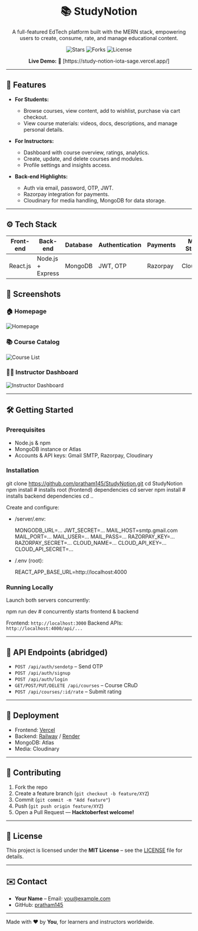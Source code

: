 


<h1 align="center">📚 StudyNotion</h1>
<p align="center">
  A full-featured EdTech platform built with the MERN stack, empowering users to create, consume, rate, and manage educational content.
</p>

<p align="center">
  <img src="https://img.shields.io/github/stars/pratham145/StudyNotion?style=for-the-badge&color=yellow" alt="Stars" />
  <img src="https://img.shields.io/github/forks/pratham145/StudyNotion?style=for-the-badge&color=blueviolet" alt="Forks" />
  <img src="https://img.shields.io/github/license/pratham145/StudyNotion?style=for-the-badge&color=brightgreen" alt="License" />
</p>

<p align="center">
  <strong>Live Demo:</strong> 🔗 [https://study-notion-iota-sage.vercel.app/]
</p>

---

## 🚀 Features

- **For Students:**  
  - Browse courses, view content, add to wishlist, purchase via cart checkout.  
  - View course materials: videos, docs, descriptions, and manage personal details.

- **For Instructors:**  
  - Dashboard with course overview, ratings, analytics.  
  - Create, update, and delete courses and modules.  
  - Profile settings and insights access.

- **Back-end Highlights:**  
  - Auth via email, password, OTP, JWT.  
  - Razorpay integration for payments.  
  - Cloudinary for media handling, MongoDB for data storage.

---

## ⚙️ Tech Stack

| Front-end     | Back-end           | Database   | Authentication | Payments    | Media Storage |
|---------------|--------------------|------------|----------------|-------------|----------------|
| React.js      | Node.js + Express  | MongoDB    | JWT, OTP       | Razorpay    | Cloudinary     |


## 📸 Screenshots


### 🏠 Homepage



![Homepage](/HOME.png)


### 📚 Course Catalog



![Course List](CATALOG.png)



### 👨‍🏫 Instructor Dashboard



![Instructor Dashboard](COURSE.png)



---

## 🛠️ Getting Started

### Prerequisites

- Node.js & npm  
- MongoDB instance or Atlas  
- Accounts & API keys: Gmail SMTP, Razorpay, Cloudinary

### Installation


git clone https://github.com/pratham145/StudyNotion.git
cd StudyNotion
npm install         # installs root (frontend) dependencies
cd server
npm install         # installs backend dependencies
cd ..


Create and configure:

* /server/.env:

  
  MONGODB_URL=...
  JWT_SECRET=...
  MAIL_HOST=smtp.gmail.com
  MAIL_PORT=...
  MAIL_USER=...
  MAIL_PASS=...
  RAZORPAY_KEY=...
  RAZORPAY_SECRET=...
  CLOUD_NAME=...
  CLOUD_API_KEY=...
  CLOUD_API_SECRET=...
  

* /.env (root):

  
  REACT_APP_BASE_URL=http://localhost:4000
  

### Running Locally

Launch both servers concurrently:


npm run dev  # concurrently starts frontend & backend


Frontend: `http://localhost:3000`
Backend APIs: `http://localhost:4000/api/...`

---

## 🧭 API Endpoints (abridged)

* `POST /api/auth/sendotp` – Send OTP
* `POST /api/auth/signup`
* `POST /api/auth/login`
* `GET/POST/PUT/DELETE /api/courses` – Course CRuD
* `POST /api/courses/:id/rate` – Submit rating

---

## 🚀 Deployment

* Frontend: [Vercel](https://vercel.com)
* Backend: [Railway](https://railway.app) / [Render](https://render.com)
* MongoDB: Atlas
* Media: Cloudinary

---

## 🤝 Contributing

1. Fork the repo
2. Create a feature branch (`git checkout -b feature/XYZ`)
3. Commit (`git commit -m "Add feature"`)
4. Push (`git push origin feature/XYZ`)
5. Open a Pull Request — **Hacktoberfest welcome!**

---

## 📄 License

This project is licensed under the **MIT License** – see the [LICENSE](LICENSE) file for details.

---

## ✉️ Contact

* **Your Name** – Email: [you@example.com](mailto:you@example.com)
* GitHub: [pratham145](https://github.com/pratham145)

---

Made with ❤️ by **You**, for learners and instructors worldwide.





